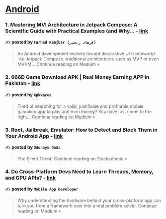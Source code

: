 
<h1><a href=https://medium.com/tag/android/recommended target="_blank" rel="noopener noreferrer">Android</a></h1>
<h3>1. Mastering MVI Architecture in Jetpack Compose: A Scientific Guide with Practical Examples (and Why… - <a href="https://medium.com/@barbossa.fama.dev/mastering-mvi-architecture-in-jetpack-compose-a-scientific-guide-with-practical-examples-and-why-97ab7ab0b39b?source=rss------android-5" target="_blank" rel="noopener noreferrer">link</a></h3>

✍️ **posted by `Farhad Ranjbar (فرهاد رنجبر)`**

<blockquote>As Android development evolves toward declarative UI frameworks like Jetpack Compose, traditional architectures such as MVP or even MVVM…
Continue reading on Medium »</blockquote>

<h3>2. 666D Game Download APK | Real Money Earning APP in Pakistan - <a href="https://medium.com/@apkkaree/666d-game-download-apk-real-money-earning-app-in-pakistan-af9b2a37c738?source=rss------android-5" target="_blank" rel="noopener noreferrer">link</a></h3>

✍️ **posted by `Apkkaree`**

<blockquote>Tired of searching for a valid, justifiable and profitable mobile gambling app to play and earn money? You have just come to the right…
Continue reading on Medium »</blockquote>

<h3>3. Root, Jailbreak, Emulator: How to Detect and Block Them in Your Android App - <a href="https://blog.stackademic.com/root-jailbreak-emulator-how-to-detect-and-block-them-in-your-android-app-187c1aa9b134?source=rss------android-5" target="_blank" rel="noopener noreferrer">link</a></h3>

✍️ **posted by `Odunayo Dada`**

<blockquote>The Silent Threat
Continue reading on Stackademic »</blockquote>

<h3>4. Do Cross-Platform Devs Need to Learn Threads, Memory, and GPU APIs? - <a href="https://medium.com/@avula.koti.realpage/do-cross-platform-devs-need-to-learn-threads-memory-and-gpu-apis-944281ab689a?source=rss------android-5" target="_blank" rel="noopener noreferrer">link</a></h3>

✍️ **posted by `Mobile App Developer`**

<blockquote>Why understanding the hardware behind your cross-platform app can turn you from a framework user into a real problem solver.
Continue reading on Medium »</blockquote>

